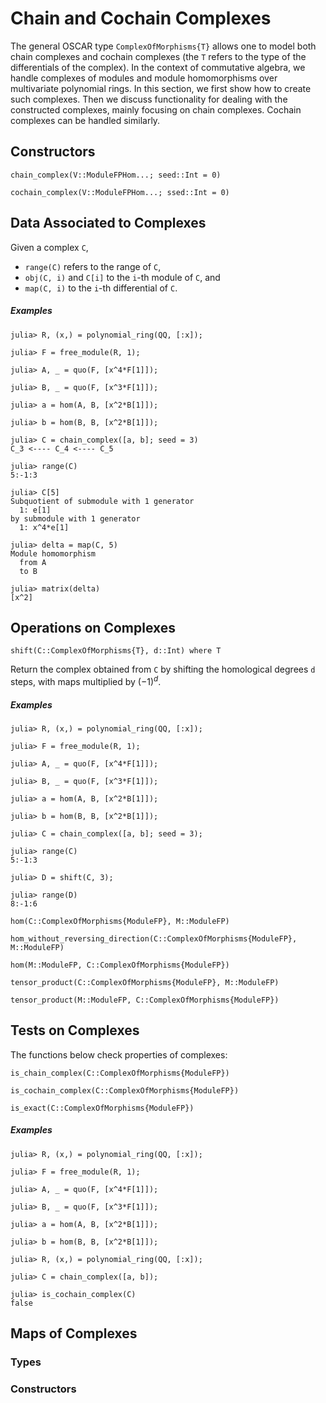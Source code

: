 # Chain and Cochain Complexes

The general OSCAR type `ComplexOfMorphisms{T}` allows one to model both chain complexes and cochain complexes
(the `T` refers to the type of the differentials of the complex). In the context of commutative algebra, we handle
complexes of modules and module homomorphisms over multivariate polynomial rings.
In this section, we first show how to create such complexes. Then we discuss functionality for dealing with the constructed
complexes, mainly focusing on chain complexes. Cochain complexes can be handled similarly.

## Constructors

```@docs
chain_complex(V::ModuleFPHom...; seed::Int = 0)
```

```@docs
cochain_complex(V::ModuleFPHom...; ssed::Int = 0)
```

## Data Associated to Complexes

Given a complex `C`,
- `range(C)` refers to the range of `C`,
- `obj(C, i)` and `C[i]` to the `i`-th module of `C`, and
- `map(C, i)` to the `i`-th differential of `C`.

##### Examples

```jldoctest
julia> R, (x,) = polynomial_ring(QQ, [:x]);

julia> F = free_module(R, 1);

julia> A, _ = quo(F, [x^4*F[1]]);

julia> B, _ = quo(F, [x^3*F[1]]);

julia> a = hom(A, B, [x^2*B[1]]);

julia> b = hom(B, B, [x^2*B[1]]);

julia> C = chain_complex([a, b]; seed = 3)
C_3 <---- C_4 <---- C_5

julia> range(C)
5:-1:3

julia> C[5]
Subquotient of submodule with 1 generator
  1: e[1]
by submodule with 1 generator
  1: x^4*e[1]

julia> delta = map(C, 5)
Module homomorphism
  from A
  to B

julia> matrix(delta)
[x^2]
```

## Operations on Complexes

```@julia
shift(C::ComplexOfMorphisms{T}, d::Int) where T
```

Return the complex obtained from `C` by shifting the homological degrees `d` steps,
with maps multiplied by $(-1)^d$.

##### Examples

```jldoctest
julia> R, (x,) = polynomial_ring(QQ, [:x]);

julia> F = free_module(R, 1);

julia> A, _ = quo(F, [x^4*F[1]]);

julia> B, _ = quo(F, [x^3*F[1]]);

julia> a = hom(A, B, [x^2*B[1]]);

julia> b = hom(B, B, [x^2*B[1]]);

julia> C = chain_complex([a, b]; seed = 3);

julia> range(C)
5:-1:3

julia> D = shift(C, 3);

julia> range(D)
8:-1:6
```

```@docs
hom(C::ComplexOfMorphisms{ModuleFP}, M::ModuleFP)
```

```@docs
hom_without_reversing_direction(C::ComplexOfMorphisms{ModuleFP}, M::ModuleFP)
```

```@docs
hom(M::ModuleFP, C::ComplexOfMorphisms{ModuleFP})
```

```@docs
tensor_product(C::ComplexOfMorphisms{ModuleFP}, M::ModuleFP)
```

```@docs
tensor_product(M::ModuleFP, C::ComplexOfMorphisms{ModuleFP})
```

## Tests on Complexes



The functions below check properties of complexes:

```@julia
is_chain_complex(C::ComplexOfMorphisms{ModuleFP})
```

```@julia
is_cochain_complex(C::ComplexOfMorphisms{ModuleFP})
```

```@julia
is_exact(C::ComplexOfMorphisms{ModuleFP})
```

##### Examples

```jldoctest
julia> R, (x,) = polynomial_ring(QQ, [:x]);

julia> F = free_module(R, 1);

julia> A, _ = quo(F, [x^4*F[1]]);

julia> B, _ = quo(F, [x^3*F[1]]);

julia> a = hom(A, B, [x^2*B[1]]);

julia> b = hom(B, B, [x^2*B[1]]);

julia> R, (x,) = polynomial_ring(QQ, [:x]);

julia> C = chain_complex([a, b]);

julia> is_cochain_complex(C)
false
```

## Maps of Complexes

### Types

### Constructors


